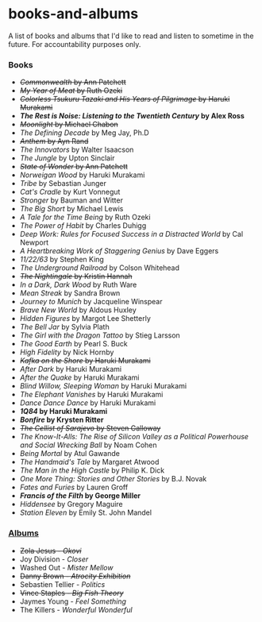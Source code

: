 # books-and-albums

A list of books and albums that I'd like to read and listen to sometime in the future. For accountability purposes only.

### Books

* ~~_Commonwealth_ by Ann Patchett~~
* ~~_My Year of Meat_ by Ruth Ozeki~~
* ~~_Colorless Tsukuru Tazaki and His Years of Pilgrimage_ by Haruki Murakami~~
* **_The Rest is Noise: Listening to the Twentieth Century_ by Alex Ross**
* ~~_Moonlight_ by Michael Chabon~~
* _The Defining Decade_ by Meg Jay, Ph.D
* ~~_Anthem_ by Ayn Rand~~
* _The Innovators_ by Walter Isaacson
* _The Jungle_ by Upton Sinclair
* ~~_State of Wonder_ by Ann Patchett~~
* _Norweigan Wood_ by Haruki Murakami
* _Tribe_ by Sebastian Junger
* _Cat's Cradle_ by Kurt Vonnegut
* _Stronger_ by Bauman and Witter
* _The Big Short_ by Michael Lewis
* _A Tale for the Time Being_ by Ruth Ozeki
* _The Power of Habit_ by Charles Duhigg
* _Deep Work: Rules for Focused Success in a Distracted World_ by Cal Newport
* _A Heartbreaking Work of Staggering Genius_ by Dave Eggers
* _11/22/63_ by Stephen King
* _The Underground Railroad_ by Colson Whitehead
* ~~_The Nightingale_ by Kristin Hannah~~
* _In a Dark, Dark Wood_ by Ruth Ware
* _Mean Streak_ by Sandra Brown
* _Journey to Munich_ by Jacqueline Winspear
* _Brave New World_ by Aldous Huxley
* _Hidden Figures_ by Margot Lee Shetterly
* _The Bell Jar_ by Sylvia Plath
* _The Girl with the Dragon Tattoo_ by Stieg Larsson
* _The Good Earth_ by Pearl S. Buck
* _High Fidelity_ by Nick Hornby
* ~~_Kafka on the Shore_ by Haruki Murakami~~
* _After Dark_ by Haruki Murakami
* _After the Quake_ by Haruki Murakami
* _Blind Willow, Sleeping Woman_ by Haruki Murakami
* _The Elephant Vanishes_ by Haruki Murakami
* _Dance Dance Dance_ by Haruki Murakami
* **_1Q84_ by Haruki Murakami**
* **_Bonfire_ by Krysten Ritter**
* ~~_The Cellist of Sarajevo_ by Steven Galloway~~
* _The Know-It-Alls: The Rise of Silicon Valley as a Political Powerhouse and Social Wrecking Ball_ by Noam Cohen
* _Being Mortal_ by Atul Gawande
* _The Handmaid's Tale_ by Margaret Atwood
* _The Man in the High Castle_ by Philip K. Dick
* _One More Thing: Stories and Other Stories_ by B.J. Novak
* _Fates and Furies_ by Lauren Groff
* **_Francis of the Filth_ by George Miller**
* _Hiddensee_ by Gregory Maguire
* _Station Eleven_ by Emily St. John Mandel

### [Albums](https://rateyourmusic.com/~shoeman27 "My music ratings page")

* ~~Zola Jesus - _Okovi_~~
* Joy Division - _Closer_
* Washed Out - _Mister Mellow_
* ~~Danny Brown - _Atrocity Exhibition_~~
* Sebastien Tellier - _Politics_
* ~~Vince Staples - _Big Fish Theory_~~
* Jaymes Young - _Feel Something_
* The Killers - _Wonderful Wonderful_
